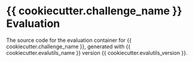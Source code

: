 # {{ cookiecutter.challenge_name }} Evaluation

The source code for the evaluation container for
{{ cookiecutter.challenge_name }}, generated with
{{ cookiecutter.evalutils_name }} version {{ cookiecutter.evalutils_version }}.

